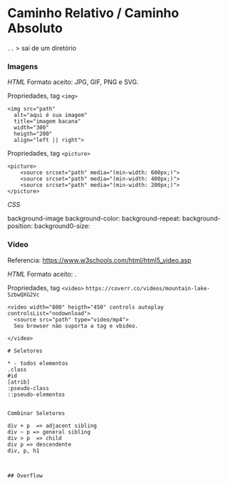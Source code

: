 # Caminho Relativo / Caminho Absoluto

`..` > sai de um diretório


### Imagens

*HTML*
Formato aceito: JPG, GIF, PNG e SVG.

Propriedades, tag `<img>`

```
<img src="path"
  alt="aqui é sua imagem"
  title="imagem bacana"
  width="300"
  heigth="200"
  align="left || right">
```
Propriedades, tag `<picture>`
```
<picture>
    <source srcset="path" media="(min-width: 600px;)">
    <source srcset="path" media="(min-width: 400px;)">
    <source srcset="path" media="(min-width: 200px;)">
</picture>
```


*CSS*

background-image
background-color:
background-repeat:
background-position:
background0-size:


### Video

Referencia: https://www.w3schools.com/html/html5_video.asp

*HTML*
Formato aceito: .

Propriedades, tag `<video>`
`https://coverr.co/videos/mountain-lake-SzbwQXG2Vc`

````
<video width="800" heigth="450" controls autoplay controlsList="nodownload">
  <source src="path" type="video/mp4">
  Seu browser nào suporta a tag e vbideo.

</video>

# Seletores

* - todos elementos
.class
#id
[atrib]
:pseudo-class
::pseudo-elementos


Combinar Seletores

div + p  => adjacent sibling
div ~ p => general sibling 
div > p  => child
div p => descendente
div, p, h1



## Overflow



